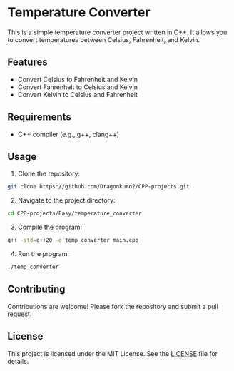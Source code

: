 # Temperature Converter

This is a simple temperature converter project written in C++. It allows you to convert temperatures between Celsius, Fahrenheit, and Kelvin.

## Features

- Convert Celsius to Fahrenheit and Kelvin
- Convert Fahrenheit to Celsius and Kelvin
- Convert Kelvin to Celsius and Fahrenheit

## Requirements

- C++ compiler (e.g., g++, clang++)

## Usage

1. Clone the repository:
  ```sh
  git clone https://github.com/Dragonkuro2/CPP-projects.git
  ```
2. Navigate to the project directory:
  ```sh
  cd CPP-projects/Easy/temperature_converter
  ```
3. Compile the program:
  ```sh
  g++ -std=c++20 -o temp_converter main.cpp
  ```
4. Run the program:
  ```sh
  ./temp_converter
  ```

## Contributing

Contributions are welcome! Please fork the repository and submit a pull request.

## License

This project is licensed under the MIT License. See the [LICENSE](LICENSE) file for details.